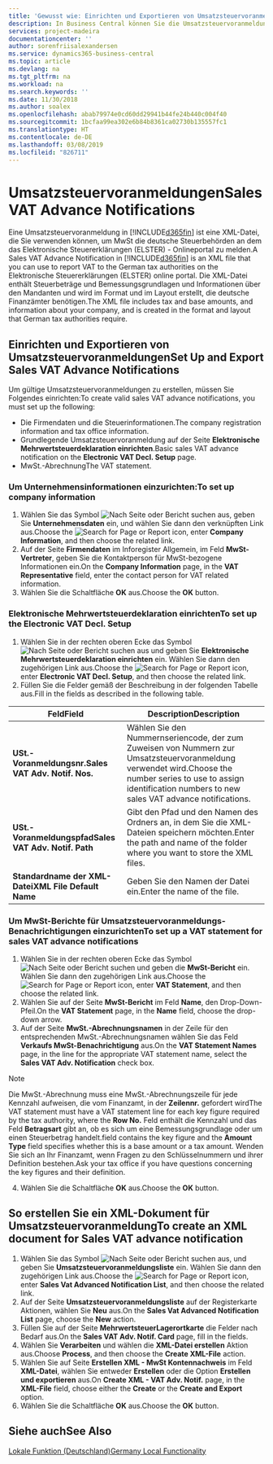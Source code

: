 ```yaml
---
title: 'Gewusst wie: Einrichten und Exportieren von Umsatzsteuervoranmeldungen'
description: In Business Central können Sie die Umsatzsteuervoranmeldungsdatei-Benachrichtigung elektronisch an das Portal übermitteln.
services: project-madeira
documentationcenter: ''
author: sorenfriisalexandersen
ms.service: dynamics365-business-central
ms.topic: article
ms.devlang: na
ms.tgt_pltfrm: na
ms.workload: na
ms.search.keywords: ''
ms.date: 11/30/2018
ms.author: soalex
ms.openlocfilehash: abab79974e0cd60dd29941b44fe24b440c004f40
ms.sourcegitcommit: 1bcfaa99ea302e6b84b8361ca02730b135557fc1
ms.translationtype: HT
ms.contentlocale: de-DE
ms.lasthandoff: 03/08/2019
ms.locfileid: "826711"
---
```

# <a name="sales-vat-advance-notifications"></a><span data-ttu-id="eaada-103">Umsatzsteuervoranmeldungen</span><span class="sxs-lookup"><span data-stu-id="eaada-103">Sales VAT Advance Notifications</span></span>  
<span data-ttu-id="eaada-104">Eine Umsatzsteuervoranmeldung in [!INCLUDE[d365fin](../../includes/d365fin_md.md)] ist eine XML-Datei, die Sie verwenden können, um MwSt die deutsche Steuerbehörden an dem das Elektronische Steuererklärungen (ELSTER) - Onlineportal zu melden.</span><span class="sxs-lookup"><span data-stu-id="eaada-104">A Sales VAT Advance Notification in [!INCLUDE[d365fin](../../includes/d365fin_md.md)] is an XML file that you can use to report VAT to the German tax authorities on the Elektronische Steuererklärungen (ELSTER) online portal.</span></span> <span data-ttu-id="eaada-105">Die XML-Datei enthält Steuerbeträge und Bemessungsgrundlagen und Informationen über den Mandanten und wird im Format und im Layout erstellt, die deutsche Finanzämter benötigen.</span><span class="sxs-lookup"><span data-stu-id="eaada-105">The XML file includes tax and base amounts, and information about your company, and is created in the format and layout that German tax authorities require.</span></span>    

## <a name="set-up-and-export-sales-vat-advance-notifications"></a><span data-ttu-id="eaada-106">Einrichten und Exportieren von Umsatzsteuervoranmeldungen</span><span class="sxs-lookup"><span data-stu-id="eaada-106">Set Up and Export Sales VAT Advance Notifications</span></span>
<span data-ttu-id="eaada-107">Um gültige Umsatzsteuervoranmeldungen zu erstellen, müssen Sie Folgendes einrichten:</span><span class="sxs-lookup"><span data-stu-id="eaada-107">To create valid sales VAT advance notifications, you must set up the following:</span></span>  

- <span data-ttu-id="eaada-108">Die Firmendaten und die Steuerinformationen.</span><span class="sxs-lookup"><span data-stu-id="eaada-108">The company registration information and tax office information.</span></span>  
- <span data-ttu-id="eaada-109">Grundlegende Umsatzsteuervoranmeldung auf der Seite **Elektronische Mehrwertsteuerdeklaration einrichten**.</span><span class="sxs-lookup"><span data-stu-id="eaada-109">Basic sales VAT advance notification on the **Electronic VAT Decl. Setup** page.</span></span> 
- <span data-ttu-id="eaada-110">MwSt.-Abrechnung</span><span class="sxs-lookup"><span data-stu-id="eaada-110">The VAT statement.</span></span>  

### <a name="to-set-up-company-information"></a><span data-ttu-id="eaada-111">Um Unternehmensinformationen einzurichten:</span><span class="sxs-lookup"><span data-stu-id="eaada-111">To set up company information</span></span>  
1. <span data-ttu-id="eaada-112">Wählen Sie das Symbol ![Nach Seite oder Bericht suchen](../../media/ui-search/search_small.png "Symbol \"Nach Seite oder Bericht suchen\"") aus, geben Sie **Unternehmensdaten** ein, und wählen Sie dann den verknüpften Link aus.</span><span class="sxs-lookup"><span data-stu-id="eaada-112">Choose the ![Search for Page or Report](../../media/ui-search/search_small.png "Search for Page or Report icon") icon, enter **Company Information**, and then choose the related link.</span></span>  
2. <span data-ttu-id="eaada-113">Auf der Seite **Firmendaten** im Inforegister Allgemein, im Feld **MwSt-Vertreter**, geben Sie die Kontaktperson für MwSt-bezogene Informationen ein.</span><span class="sxs-lookup"><span data-stu-id="eaada-113">On the **Company Information** page, in the **VAT Representative** field, enter the contact person for VAT related information.</span></span>  
3. <span data-ttu-id="eaada-114">Wählen Sie die Schaltfläche **OK** aus.</span><span class="sxs-lookup"><span data-stu-id="eaada-114">Choose the **OK** button.</span></span>  

### <a name="to-set-up-the-electronic-vat-decl-setup"></a><span data-ttu-id="eaada-115">Elektronische Mehrwertsteuerdeklaration einrichten</span><span class="sxs-lookup"><span data-stu-id="eaada-115">To set up the Electronic VAT Decl. Setup</span></span>
1. <span data-ttu-id="eaada-116">Wählen Sie in der rechten oberen Ecke das Symbol ![Nach Seite oder Bericht suchen](../../media/ui-search/search_small.png "Nach Seite oder Bericht suchen") aus und geben Sie **Elektronische Mehrwertsteuerdeklaration einrichten** ein. Wählen Sie dann den zugehörigen Link aus.</span><span class="sxs-lookup"><span data-stu-id="eaada-116">Choose the ![Search for Page or Report](../../media/ui-search/search_small.png "Search for Page or Report icon") icon, enter **Electronic VAT Decl. Setup**, and then choose the related link.</span></span>
2. <span data-ttu-id="eaada-117">Füllen Sie die Felder gemäß der Beschreibung in der folgenden Tabelle aus.</span><span class="sxs-lookup"><span data-stu-id="eaada-117">Fill in the fields as described in the following table.</span></span>

|<span data-ttu-id="eaada-118">Feld</span><span class="sxs-lookup"><span data-stu-id="eaada-118">Field</span></span>|<span data-ttu-id="eaada-119">Description</span><span class="sxs-lookup"><span data-stu-id="eaada-119">Description</span></span>|
|-----|-----|
|<span data-ttu-id="eaada-120">**USt.-Voranmeldungsnr.**</span><span class="sxs-lookup"><span data-stu-id="eaada-120">**Sales VAT Adv. Notif. Nos.**</span></span>|<span data-ttu-id="eaada-121">Wählen Sie den Nummernseriencode, der zum Zuweisen von Nummern zur Umsatzsteuervoranmeldung verwendet wird.</span><span class="sxs-lookup"><span data-stu-id="eaada-121">Choose the number series to use to assign identification numbers to new sales VAT advance notifications.</span></span>|
|<span data-ttu-id="eaada-122">**USt.-Voranmeldungspfad**</span><span class="sxs-lookup"><span data-stu-id="eaada-122">**Sales VAT Adv. Notif. Path**</span></span>|<span data-ttu-id="eaada-123">Gibt den Pfad und den Namen des Ordners an, in dem Sie die XML-Dateien speichern möchten.</span><span class="sxs-lookup"><span data-stu-id="eaada-123">Enter the path and name of the folder where you want to store the XML files.</span></span>|
|<span data-ttu-id="eaada-124">**Standardname der XML-Datei**</span><span class="sxs-lookup"><span data-stu-id="eaada-124">**XML File Default Name**</span></span>|<span data-ttu-id="eaada-125">Geben Sie den Namen der Datei ein.</span><span class="sxs-lookup"><span data-stu-id="eaada-125">Enter the name of the file.</span></span>|

### <a name="to-set-up-a-vat-statement-for-sales-vat-advance-notifications"></a><span data-ttu-id="eaada-126">Um MwSt-Berichte für Umsatzsteuervoranmeldungs-Benachrichtigungen einzurichten</span><span class="sxs-lookup"><span data-stu-id="eaada-126">To set up a VAT statement for sales VAT advance notifications</span></span>  
1.  <span data-ttu-id="eaada-127">Wählen Sie in der rechten oberen Ecke das Symbol ![Nach Seite oder Bericht suchen](../../media/ui-search/search_small.png "Nach Seite oder Bericht suchen") und geben die **MwSt-Bericht** ein. Wählen Sie dann den zugehörigen Link aus.</span><span class="sxs-lookup"><span data-stu-id="eaada-127">Choose the ![Search for Page or Report](../../media/ui-search/search_small.png "Search for Page or Report icon") icon, enter **VAT Statement**, and then choose the related link.</span></span>  
2.  <span data-ttu-id="eaada-128">Wählen Sie auf der Seite **MwSt-Bericht** im Feld **Name**, den Drop-Down-Pfeil.</span><span class="sxs-lookup"><span data-stu-id="eaada-128">On the **VAT Statement** page, in the **Name** field, choose the drop-down arrow.</span></span>  
3.  <span data-ttu-id="eaada-129">Auf der Seite **MwSt.-Abrechnungsnamen** in der Zeile für den entsprechenden MwSt.-Abrechnungsnamen wählen Sie das Feld **Verkaufs MwSt-Benachrichtigung** aus.</span><span class="sxs-lookup"><span data-stu-id="eaada-129">On the **VAT Statement Names** page, in the line for the appropriate VAT statement name, select the **Sales VAT Adv. Notification** check box.</span></span> 

> [!NOTE]  
 >  <span data-ttu-id="eaada-130">Die MwSt.-Abrechnung muss eine MwSt.-Abrechnungszeile für jede Kennzahl aufweisen, die vom Finanzamt, in der **Zeilennr.** gefordert wird</span><span class="sxs-lookup"><span data-stu-id="eaada-130">The VAT statement must have a VAT statement line for each key figure required by the tax authority, where the **Row No.**</span></span> <span data-ttu-id="eaada-131">Feld enthält die Kennzahl und das Feld **Betragsart** gibt an, ob es sich um eine Bemessungsgrundlage oder um einen Steuerbetrag handelt.</span><span class="sxs-lookup"><span data-stu-id="eaada-131">field contains the key figure and the **Amount Type** field specifies whether this is a base amount or a tax amount.</span></span> <span data-ttu-id="eaada-132">Wenden Sie sich an Ihr Finanzamt, wenn Fragen zu den Schlüsselnummern und ihrer Definition bestehen.</span><span class="sxs-lookup"><span data-stu-id="eaada-132">Ask your tax office if you have questions concerning the key figures and their definition.</span></span> 

4. <span data-ttu-id="eaada-133">Wählen Sie die Schaltfläche **OK** aus.</span><span class="sxs-lookup"><span data-stu-id="eaada-133">Choose the **OK** button.</span></span>  

## <a name="to-create-an-xml-document-for-sales-vat-advance-notification"></a><span data-ttu-id="eaada-134">So erstellen Sie ein XML-Dokument für Umsatzsteuervoranmeldung</span><span class="sxs-lookup"><span data-stu-id="eaada-134">To create an XML document for Sales VAT advance notification</span></span>  
1. <span data-ttu-id="eaada-135">Wählen Sie das Symbol ![Nach Seite oder Bericht suchen](../../media/ui-search/search_small.png "Symbol „Nach Seite oder Bericht suchen”") aus, und geben Sie **Umsatzsteuervoranmeldungsliste** ein. Wählen Sie dann den zugehörigen Link aus.</span><span class="sxs-lookup"><span data-stu-id="eaada-135">Choose the ![Search for Page or Report](../../media/ui-search/search_small.png "Search for Page or Report icon") icon, enter **Sales Vat Advanced Notification List**, and then choose the related link.</span></span>  
2. <span data-ttu-id="eaada-136">Auf der Seite **Umsatzsteuervoranmeldungsliste** auf der Registerkarte Aktionen, wählen Sie **Neu** aus.</span><span class="sxs-lookup"><span data-stu-id="eaada-136">On the **Sales Vat Advanced Notification List** page, choose the **New** action.</span></span>  
3. <span data-ttu-id="eaada-137">Füllen Sie auf der Seite **MehrwertsteuerLagerortkarte** die Felder nach Bedarf aus.</span><span class="sxs-lookup"><span data-stu-id="eaada-137">On the **Sales VAT Adv. Notif. Card** page, fill in the fields.</span></span>
4. <span data-ttu-id="eaada-138">Wählen Sie **Verarbeiten** und wählen die **XML-Datei erstellen** Aktion aus.</span><span class="sxs-lookup"><span data-stu-id="eaada-138">Choose **Process**, and then choose the **Create XML-File** action.</span></span>  
5. <span data-ttu-id="eaada-139">Wählen Sie auf Seite **Erstellen XML - MwSt Kontennachweis** im Feld **XML-Datei**, wählen Sie entweder **Erstellen** oder die Option **Erstellen und exportieren** aus.</span><span class="sxs-lookup"><span data-stu-id="eaada-139">On **Create XML - VAT Adv. Notif.** page, in the **XML-File** field, choose either the **Create** or the **Create and Export** option.</span></span>  
6. <span data-ttu-id="eaada-140">Wählen Sie die Schaltfläche **OK** aus.</span><span class="sxs-lookup"><span data-stu-id="eaada-140">Choose the **OK** button.</span></span>  

## <a name="see-also"></a><span data-ttu-id="eaada-141">Siehe auch</span><span class="sxs-lookup"><span data-stu-id="eaada-141">See Also</span></span>
[<span data-ttu-id="eaada-142">Lokale Funktion (Deutschland)</span><span class="sxs-lookup"><span data-stu-id="eaada-142">Germany Local Functionality</span></span>](germany-local-functionality.md)